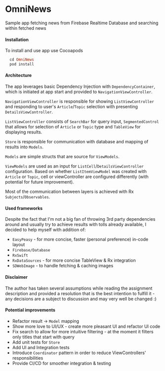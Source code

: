# OmniNews
Sample app fetching news from Firebase Realtime Database and searching within fetched news

#### Installation
To install and use app use Cocoapods

```ruby
  cd OmniNews
  pod install
```

#### Architecture
The app leverages basic Dependency Injection with `DependencyContainer`, which is initiated at app start and provided to `NavigationViewController`.

`NavigationViewController` is responsible for showing `ListViewController` and responding to user's `Article`/`Topic` selection with presenting `DetailsViewController`.

`ListViewController` consists of `SearchBar` for query input, `SegmentedControl` that allows for selection of `Article` or `Topic` type and `TableView` for displaying results.

`Store` is responsible for communication with database and mapping of results into `Models`.

`Models` are simple structs that are source for `ViewModels`.

`ViewModels` are used as an input for `ListCell`/`DetailsViewController` configuration. Based on whether `ListItemViewModel` was created with `Article` or `Topic`, cell or viewController are configured differently (with potential for future improvement).

Most of the communication between layers is achieved with Rx `Subjects`/`Observables`.

#### Used frameworks
Despite the fact that I'm not a big fan of throwing 3rd party dependencies around and usually try to achieve results with tolls already available, I decided to help myself with addition of:
- `EasyPeasy` - for more concise, faster (personal preference) in-code layout
- `Firebase/Database`
- `RxSwift`
- `RxDataSources` - for more concise TableView & Rx integration
- `SDWebImage` - to handle fetching & caching images

#### Disclaimer
The author has taken several assumptions while reading the assignment description and provided a resolution that is the best intention to fulfill it - any decisions are a subject to discussion and may very well be changed :)

#### Potential improvements
- Refactor result -> `Model` mapping
- Show more love to UI/UX - create more pleasant UI and refactor UI code
- Fix search to allow for more intuitive filtering - at the moment it filters only titles that start with query
- Add unit tests for `Store`
- Add UI and Integration tests
- Introduce `Coordinator` pattern in order to reduce ViewControllers' responsibilities
- Provide CI/CD for smoother integration & testing
